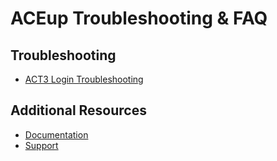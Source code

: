 # ACEup Troubleshooting & FAQ

<!--This document is a place to capture questions that have come up repeatedly by existing users and that can be answered in a helpful manner through written documentation. The contents included here should be generalizable enough to apply to all users with the same or similar questions. This is not an appropriate place to document issues or questions that are individualized to a particular environment or use case.-->

## Troubleshooting

- [ACT3 Login Troubleshooting](../act3-login/docs/troubleshooting-faq.md)

## Additional Resources

- [Documentation](../README.md)
- [Support](../README.md#support)
